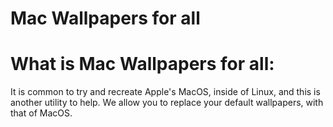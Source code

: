 # Mac Wallpapers for all

# What is Mac Wallpapers for all:

It is common to try and recreate Apple's MacOS, inside of Linux, and this is another utility to help. We allow you to replace your default wallpapers, with that of MacOS. 
